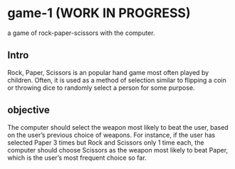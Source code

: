 game-1   (WORK IN PROGRESS)
======

a game of rock-paper-scissors with the computer.

Intro
---------

Rock, Paper, Scissors is an popular hand game most often played by children. 
Often, it is used as a method of selection similar to flipping a coin or throwing dice to
randomly select a person for some purpose.

objective
----------

The computer should select the weapon most likely to beat the user, based on the user’s previous choice of weapons. 
For instance, if the user has selected Paper 3 times but Rock and Scissors only 1 time each, the computer should choose 
Scissors as the weapon most likely to beat Paper, which is the user’s most frequent choice so far.


